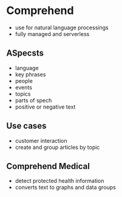 # Comprehend
- use for natural language processings
- fully managed and serverless
## ASpecsts
- language
- key phrases
- people
- events
- topics
- parts of spech
- positive or negative text

## Use cases
- customer interaction
- create and group articles by topic 

## Comprehend Medical
- detect protected health information
- converts text to graphs and data groups